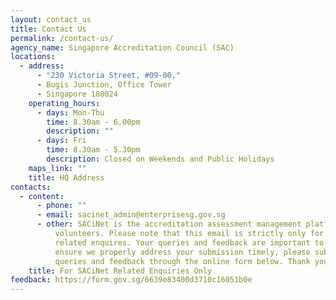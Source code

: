 ```yaml
---
layout: contact_us
title: Contact Us
permalink: /contact-us/
agency_name: Singapore Accreditation Council (SAC)
locations:
  - address:
      - "230 Victoria Street, #09-00,"
      - Bugis Junction, Office Tower
      - Singapore 188024
    operating_hours:
      - days: Mon-Thu
        time: 8.30am - 6.00pm
        description: ""
      - days: Fri
        time: 8.30am - 5.30pm
        description: Closed on Weekends and Public Holidays
    maps_link: ""
    title: HQ Address
contacts:
  - content:
      - phone: ""
      - email: sacinet_admin@enterprisesg.gov.sg
      - other: SACiNet is the accreditation assessment management platform for CABs and
          volunteers. Please note that this email is strictly only for SACiNet
          related enquires. Your queries and feedback are important to us. To
          ensure we properly address your submission timely, please submit your
          queries and feedback through the online form below. Thank you.
    title: For SACiNet Related Enquiries Only
feedback: https://form.gov.sg/6639e83400d3710c16051b0e
---
```

